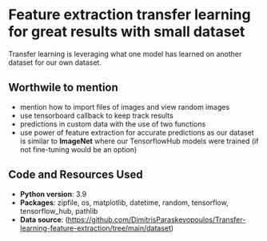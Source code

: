 # Feature extraction transfer learning for great results with small dataset
Transfer learning is leveraging what one model has learned on another dataset for our own dataset.

## Worthwile to mention
* mention how to import files of images and view random images
* use tensorboard callback to keep track results
* predictions in custom data with the use of two functions
* use power of feature extraction for accurate predictions as our dataset is similar to **ImageNet** where our TensorflowHub models were trained (if not fine-tuning would be an option)

## Code and Resources Used
* **Python version**: 3.9
* **Packages**: zipfile, os, matplotlib, datetime, random, tensorflow, tensorflow_hub, pathlib
* **Data source**: (https://github.com/DimitrisParaskevopoulos/Transfer-learning-feature-extraction/tree/main/dataset)
